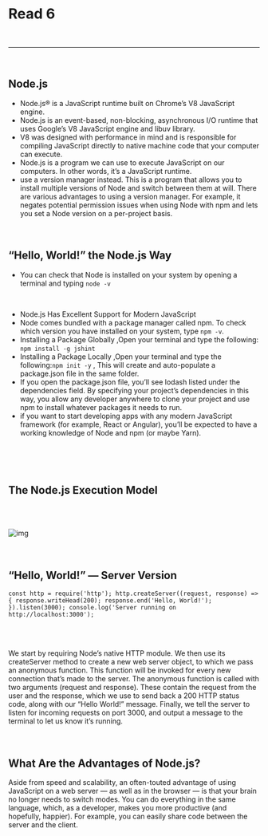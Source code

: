 # Read 6
<br>
<hr>
<br>

## Node.js
* Node.js® is a JavaScript runtime built on Chrome’s V8 JavaScript engine.
* Node.js is an event-based, non-blocking, asynchronous I/O runtime that uses Google’s V8 JavaScript engine and libuv library.
* V8  was designed with performance in mind and is responsible for compiling JavaScript directly to native machine code that your computer can execute.
* Node.js is a program we can use to execute JavaScript on our computers. In other words, it’s a JavaScript runtime.
* use a version manager instead. This is a program that allows you to install multiple versions of Node and switch between them at will. There are various advantages to using a version manager. For example, it negates potential permission issues when using Node with npm and lets you set a Node version on a per-project basis.
<br><br><br>

## “Hello, World!” the Node.js Way
* You can check that Node is installed on your system by opening a terminal and typing `node -v`
<br>

* Node.js Has Excellent Support for Modern JavaScript
*  Node comes bundled with a package manager called npm. To check which version you have installed on your system, type `npm -v`.
* Installing a Package Globally ,Open your terminal and type the following: `npm install -g jshint`
* Installing a Package Locally ,Open your terminal and type the following:`npm init -y` , This will create and auto-populate a package.json file in the same folder.
* If you open the package.json file, you’ll see lodash listed under the dependencies field. By specifying your project’s dependencies in this way, you allow any developer anywhere to clone your project and use npm to install whatever packages it needs to run.
* if you want to start developing apps with any modern JavaScript framework (for example, React or Angular), you’ll be expected to have a working knowledge of Node and npm (or maybe Yarn). 

<br><br><br>

## The Node.js Execution Model
<br><br>

![img](https://dab1nmslvvntp.cloudfront.net/wp-content/uploads/2012/10/1516152673node_event_loop.png)
<br><br><br>

## “Hello, World!” — Server Version
`const http = require('http');
http.createServer((request, response) => {
  response.writeHead(200);
  response.end('Hello, World!');
}).listen(3000);
console.log('Server running on http://localhost:3000');`

<br><br>

We start by requiring Node’s native HTTP module. We then use its createServer method to create a new web server object, to which we pass an anonymous function. This function will be invoked for every new connection that’s made to the server.
The anonymous function is called with two arguments (request and response). These contain the request from the user and the response, which we use to send back a 200 HTTP status code, along with our “Hello World!” message.
Finally, we tell the server to listen for incoming requests on port 3000, and output a message to the terminal to let us know it’s running.
<br><br><br>

## What Are the Advantages of Node.js?
Aside from speed and scalability, an often-touted advantage of using JavaScript on a web server — as well as in the browser — is that your brain no longer needs to switch modes. You can do everything in the same language, which, as a developer, makes you more productive (and hopefully, happier). For example, you can easily share code between the server and the client.
